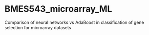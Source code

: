 # BMES543_microarray_ML
Comparison of neural networks vs AdaBoost in classification of gene selection for microarray datasets
